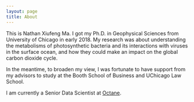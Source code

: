 ```yaml
---
layout: page
title: About
---
```



This is Nathan Xiufeng Ma. I got my Ph.D. in Geophysical Sciences from University
of Chicago in early 2018. My research was about understanding the metabolisms of photosynthetic bacteria and its interactions with viruses in the surface ocean, and how they
could make an impact on the global carbon dioxide cycle.

In the meantime, to broaden my view,
I was fortunate to have support from my advisors to study at the Booth School of Business and UChicago Law School.

I am currently a Senior Data Scientist at [Octane](https://octane.co).  

<!-- There are currently two themes built on Poole: -->

<!-- * [Hyde](http://hyde.getpoole.com) -->
<!-- * [Lanyon](http://lanyon.getpoole.com) -->

<!-- Learn more and contribute on [GitHub](https://github.com/poole). -->

<!-- ## Setup -->

<!-- Some fun facts about the setup of this project include: -->

<!-- * Built for [Jekyll](http://jekyllrb.com) -->
<!-- * Developed on GitHub and hosted for free on [GitHub Pages](https://pages.github.com) -->
<!-- * Coded with [Sublime Text 2](http://sublimetext.com), an amazing code editor -->
<!-- * Designed and developed while listening to music like [Blood Bros Trilogy](https://soundcloud.com/maddecent/sets/blood-bros-series) -->


 <!-- or [ask me on Twitter](https://twitter.com/mdo). -->
